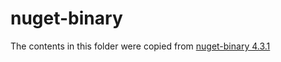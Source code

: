 # nuget-binary

The contents in this folder were copied from [nuget-binary 4.3.1](https://github.com/mono/nuget-binary/tree/4.3.1)
